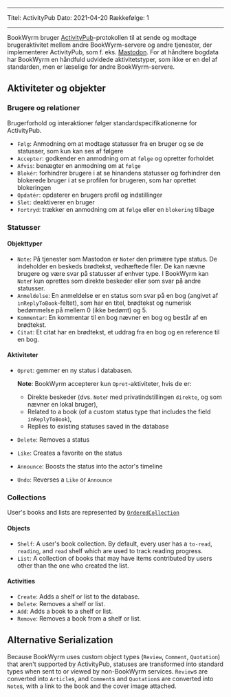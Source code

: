 - - -
Titel: ActivityPub Dato: 2021-04-20 Rækkefølge: 1
- - -

BookWyrm bruger [ActivityPub](http://activitypub.rocks/)-protokollen til at sende og modtage brugeraktivitet mellem andre BookWyrm-servere og andre tjenester, der implementerer ActivityPub, som f. eks. [Mastodon](https://joinmastodon.org/). For at håndtere bogdata har BookWyrm en håndfuld udvidede aktivitetstyper, som ikke er en del af standarden, men er læselige for andre BookWyrm-servere.

## Aktiviteter og objekter

### Brugere og relationer
Brugerforhold og interaktioner følger standardspecifikationerne for ActivityPub.

- `Følg`: Anmodning om at modtage statusser fra en bruger og se de statusser, som kun kan ses af følgere
- `Accepter`: godkender en anmodning om at `følge` og opretter forholdet
- `Afvis`: benægter en anmodning om at `følge`
- `Blokér`: forhindrer brugere i at se hinandens statusser og forhindrer den blokerede bruger i at se profilen for brugeren, som har oprettet blokeringen
- `Opdatér`: opdaterer en brugers profil og indstillinger
- `Slet`: deaktiverer en bruger
- `Fortryd`: trækker en anmodning om at `følge` eller en `blokering` tilbage

### Statusser
#### Objekttyper

- `Note`: På tjenester som Mastodon er `Note`r den primære type status. De indeholder en beskeds brødtekst, vedhæftede filer. De kan nævne brugere og være svar på statusser af enhver type. I BookWyrm kan `Note`r kun oprettes som direkte beskeder eller som svar på andre statusser.
- `Anmeldelse`: En anmeldelse er en status som svar på en bog (angivet af `inReplyToBook`-feltet), som har en titel, brødtekst og numerisk bedømmelse på mellem 0 (ikke bedømt) og 5.
- `Kommentar`: En kommentar til en bog nævner en bog og består af en brødtekst.
- `Citat`: Et citat har en brødtekst, et uddrag fra en bog og en reference til en bog.


#### Aktiviteter

- `Opret`: gemmer en ny status i databasen.

   **Note**: BookWyrm accepterer kun `Opret`-aktiviteter, hvis de er:

   - Direkte beskeder (dvs. `Note`r med privatindstillingen `direkte`, og som nævner en lokal bruger),
   - Related to a book (of a custom status type that includes the field `inReplyToBook`),
   - Replies to existing statuses saved in the database
- `Delete`: Removes a status
- `Like`: Creates a favorite on the status
- `Announce`: Boosts the status into the actor's timeline
- `Undo`: Reverses a `Like` or `Announce`

### Collections
User's books and lists are represented by [`OrderedCollection`](https://www.w3.org/TR/activitystreams-vocabulary/#dfn-orderedcollection)

#### Objects

- `Shelf`: A user's book collection. By default, every user has a `to-read`, `reading`, and `read` shelf which are used to track reading progress.
- `List`: A collection of books that may have items contributed by users other than the one who created the list.

#### Activities

- `Create`: Adds a shelf or list to the database.
- `Delete`: Removes a shelf or list.
- `Add`: Adds a book to a shelf or list.
- `Remove`: Removes a book from a shelf or list.


## Alternative Serialization
Because BookWyrm uses custom object types (`Review`, `Comment`, `Quotation`) that aren't supported by ActivityPub, statuses are transformed into standard types when sent to or viewed by non-BookWyrm services. `Review`s are converted into `Article`s, and `Comment`s and `Quotation`s are converted into `Note`s, with a link to the book and the cover image attached.
